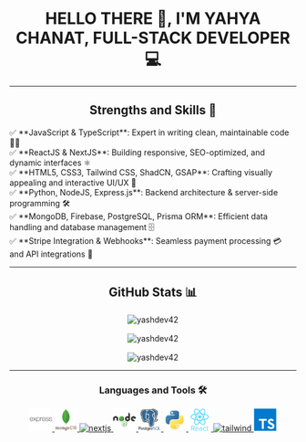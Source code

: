 <h1 align="center">HELLO THERE 👋, I'M YAHYA CHANAT, FULL-STACK DEVELOPER 💻</h1>

---

<h2 align="center">Strengths and Skills 🥇</h2>

<p>
✅ **JavaScript & TypeScript**: Expert in writing clean, maintainable code 👨‍💻<br>
✅ **ReactJS & NextJS**: Building responsive, SEO-optimized, and dynamic interfaces ⚛️<br>
✅ **HTML5, CSS3, Tailwind CSS, ShadCN, GSAP**: Crafting visually appealing and interactive UI/UX 🎨<br>
✅ **Python, NodeJS, Express.js**: Backend architecture & server-side programming 🛠️<br>
✅ **MongoDB, Firebase, PostgreSQL, Prisma ORM**: Efficient data handling and database management 🗄️<br>
✅ **Stripe Integration & Webhooks**: Seamless payment processing 💳 and API integrations 🔗<br>
</p>

---

<h2 align="center">GitHub Stats 📊</h2>

<p align="center">
  <img align="center" src="https://github-readme-streak-stats.herokuapp.com/?user=yashdev42&theme=dark" alt="yashdev42" />
</p>
<p align="center">
  <img align="center" src="https://github-readme-stats.vercel.app/api?username=yashdev42&show_icons=true&theme=dark&locale=en" alt="yashdev42" />
</p>
<p align="center">
  <img align="center" src="https://github-readme-stats.vercel.app/api/top-langs?username=yashdev42&show_icons=true&theme=dark&locale=en&layout=compact" alt="yashdev42" />
</p>

---

<h3 align="center">Languages and Tools 🛠️</h3>

<p align="center"> 
  <a href="https://expressjs.com" target="_blank" rel="noreferrer"> 
    <img src="https://raw.githubusercontent.com/devicons/devicon/master/icons/express/express-original-wordmark.svg" alt="express" width="40" height="40"/> 
  </a> 
  <a href="https://www.mongodb.com/" target="_blank" rel="noreferrer"> 
    <img src="https://raw.githubusercontent.com/devicons/devicon/master/icons/mongodb/mongodb-original-wordmark.svg" alt="mongodb" width="40" height="40"/> 
  </a> 
  <a href="https://nextjs.org/" target="_blank" rel="noreferrer"> 
    <img src="https://cdn.worldvectorlogo.com/logos/nextjs-2.svg" alt="nextjs" width="40" height="40" style="background-color: white;"/> 
  </a> 
  <a href="https://nodejs.org" target="_blank" rel="noreferrer"> 
    <img src="https://raw.githubusercontent.com/devicons/devicon/master/icons/nodejs/nodejs-original-wordmark.svg" alt="nodejs" width="40" height="40"/> 
  </a> 
  <a href="https://www.postgresql.org" target="_blank" rel="noreferrer"> 
    <img src="https://raw.githubusercontent.com/devicons/devicon/master/icons/postgresql/postgresql-original-wordmark.svg" alt="postgresql" width="40" height="40"/> 
  </a> 
  <a href="https://www.python.org" target="_blank" rel="noreferrer"> 
    <img src="https://raw.githubusercontent.com/devicons/devicon/master/icons/python/python-original.svg" alt="python" width="40" height="40"/> 
  </a> 
  <a href="https://reactjs.org/" target="_blank" rel="noreferrer"> 
    <img src="https://raw.githubusercontent.com/devicons/devicon/master/icons/react/react-original-wordmark.svg" alt="react" width="40" height="40"/> 
  </a> 
  <a href="https://tailwindcss.com/" target="_blank" rel="noreferrer"> 
    <img src="https://www.vectorlogo.zone/logos/tailwindcss/tailwindcss-icon.svg" alt="tailwind" width="40" height="40"/> 
  </a> 
  <a href="https://www.typescriptlang.org/" target="_blank" rel="noreferrer"> 
    <img src="https://raw.githubusercontent.com/devicons/devicon/master/icons/typescript/typescript-original.svg" alt="typescript" width="40" height="40"/> 
  </a> 
</p>
